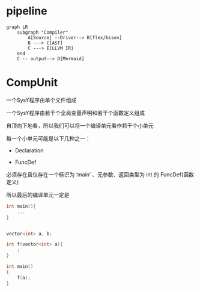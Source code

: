 # pipeline
```mermaid
graph LR
    subgraph "Compiler"
        A[Source] --Driver--> B[flex/bison]
        B ---> C[AST]
        C ---> E[LLVM IR]
    end
    C -- output--> D[Mermaid]
```


# CompUnit

一个SysY程序由单个文件组成

一个SysY程序由若干个全局变量声明和若干个函数定义组成

自顶向下地看，所以我们可以将一个编译单元看作若干个小单元

每一个小单元可能是以下几种之一：

- Declaration

- FuncDef

必须存在且仅存在一个标识为 ‘main’ 、无参数、返回类型为 int 的 FuncDef(函数定义)

<!-- 语义分析 -->
所以最后的编译单元一定是
```c
int main(){
    ...
}
```




```cpp

vector<int> a, b;

int f(vector<int> a){
    ;
}

int main()
{
    f(a);
}



```